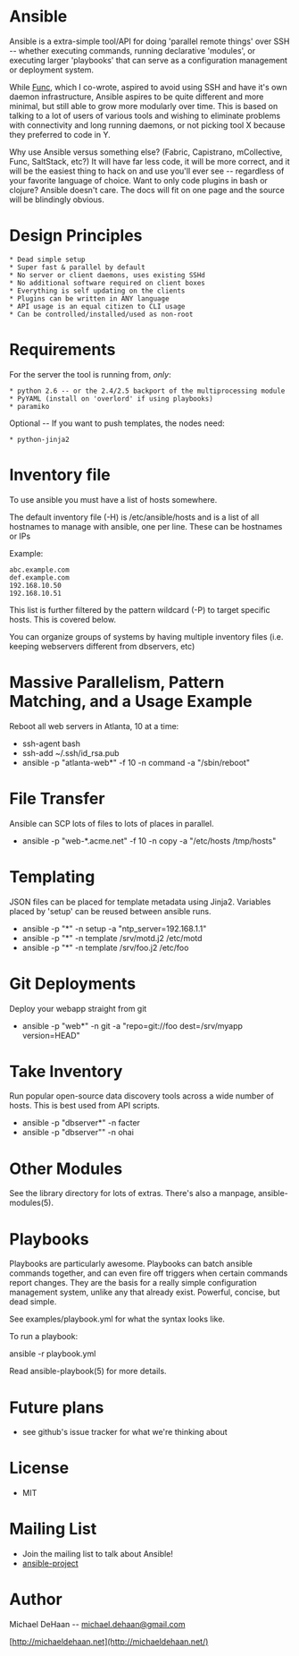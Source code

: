 Ansible
=======

Ansible is a extra-simple tool/API for doing 'parallel remote things' over SSH -- whether
executing commands, running declarative 'modules', or executing larger 'playbooks' that 
can serve as a configuration management or deployment system.

While [Func](http://fedorahosted.org/func), which I co-wrote, 
aspired to avoid using SSH and have it's own daemon infrastructure, 
Ansible aspires to be quite different and more minimal, but still able 
to grow more modularly over time.  This is based on talking to a lot of 
users of various tools and wishing to eliminate problems with connectivity 
and long running daemons, or not picking tool X because they preferred to 
code in Y.

Why use Ansible versus something else?  (Fabric, Capistrano, mCollective, 
Func, SaltStack, etc?) It will have far less code, it will be more correct, 
and it will be the easiest thing to hack on and use you'll ever see -- 
regardless of your favorite language of choice.  Want to only code plugins 
in bash or clojure?  Ansible doesn't care.  The docs will fit on one page 
and the source will be blindingly obvious.

Design Principles
=================

    * Dead simple setup
    * Super fast & parallel by default
    * No server or client daemons, uses existing SSHd
    * No additional software required on client boxes
    * Everything is self updating on the clients  
    * Plugins can be written in ANY language
    * API usage is an equal citizen to CLI usage
    * Can be controlled/installed/used as non-root

Requirements
============

For the server the tool is running from, *only*:

    * python 2.6 -- or the 2.4/2.5 backport of the multiprocessing module
    * PyYAML (install on 'overlord' if using playbooks)
    * paramiko

Optional -- If you want to push templates, the nodes need:

    * python-jinja2 

Inventory file
==============

To use ansible you must have a list of hosts somewhere.

The default inventory file (-H) is /etc/ansible/hosts and is a list
of all hostnames to manage with ansible, one per line.  These
can be hostnames or IPs

Example:

    abc.example.com
    def.example.com
    192.168.10.50
    192.168.10.51

This list is further filtered by the pattern wildcard (-P) to target
specific hosts.  This is covered below.

You can organize groups of systems by having multiple inventory
files (i.e. keeping webservers different from dbservers, etc)

Massive Parallelism, Pattern Matching, and a Usage Example
==========================================================

Reboot all web servers in Atlanta, 10 at a time:
 
   * ssh-agent bash
   * ssh-add ~/.ssh/id_rsa.pub
   * ansible -p "atlanta-web*" -f 10 -n command -a "/sbin/reboot"

File Transfer
=============

Ansible can SCP lots of files to lots of places in parallel.

   * ansible -p "web-*.acme.net" -f 10 -n copy -a "/etc/hosts /tmp/hosts"

Templating
==========

JSON files can be placed for template metadata using Jinja2.  Variables
placed by 'setup' can be reused between ansible runs.

   * ansible -p "*" -n setup -a "ntp_server=192.168.1.1"
   * ansible -p "*" -n template /srv/motd.j2 /etc/motd 
   * ansible -p "*" -n template /srv/foo.j2 /etc/foo

Git Deployments
===============

Deploy your webapp straight from git

  * ansible -p "web*" -n git -a "repo=git://foo dest=/srv/myapp version=HEAD"

Take Inventory
==============

Run popular open-source data discovery tools across a wide number of hosts.
This is best used from API scripts.

  * ansible -p "dbserver*" -n facter
  * ansible -p "dbserver"" -n ohai

Other Modules
=============

See the library directory for lots of extras.  There's also a manpage,
ansible-modules(5).

Playbooks
=========

Playbooks are particularly awesome.  Playbooks can batch ansible commands
together, and can even fire off triggers when certain commands report changes.
They are the basis for a really simple configuration management system, unlike
any that already exist.  Powerful, concise, but dead simple.

See examples/playbook.yml for what the syntax looks like.

To run a playbook:

ansible -r playbook.yml

Read ansible-playbook(5) for more details.

Future plans
============

   * see github's issue tracker for what we're thinking about

License
=======

   * MIT

Mailing List
============

   * Join the mailing list to talk about Ansible!
   * [ansible-project](http://groups.google.com/group/ansible-project)

Author
======

Michael DeHaan -- michael.dehaan@gmail.com

[http://michaeldehaan.net](http://michaeldehaan.net/)


